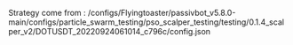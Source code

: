 Strategy come from : /configs/Flyingtoaster/passivbot_v5.8.0-main/configs/particle_swarm_testing/pso_scalper_testing/testing/0.1.4_scalper_v2/DOTUSDT_20220924061014_c796c/config.json